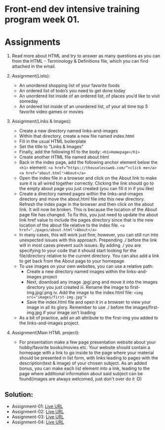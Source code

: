 # Front-end dev intensive training program week 01.

# Assignments

1. Read more about HTML and try to answer as many questions as you can from the
HTML - Terminology & Definitions file, which you can find attached in the email.
2. Assignment(Lists):
    - An unordered shopping list of your favorite foods
    - An ordered list of todo’s you need to get done today
    - An unordered list inside of an ordered list, of places you’d like to visit someday
    - An ordered list inside of an unordered list, of your all time top 5 favorite video
games or movies
3. Assignment(Links & Images):
    - Create a new directory named links-and-images
    - Within that directory, create a new file named index.html
    - Fill in the usual HTML boilerplate
    - Set the title to “Links & Images”
    - Finally, add the following h1 to the body: ``<h1>Homepage</h1>``
    - Create another HTML file named about.html
    - Back in the index page, add the following anchor element below the ``<h1>``
element: ``<a href=”https://theuselessweb.com/”>click me</a>``
``<a href="about.html">About</a>``
    - Open the index file in a browser and click on the About link to make sure it is all
wired together correctly. Clicking the link should go to the empty about page you
just created (you can fill it in if you like)
    - Create a directory named pages within the links-and-images directory and move
the about.html file into this new directory. Refresh the index page in the browser
and then click on the about link. It will now be broken. This is because the
location of the About page file has changed. To fix this, you just need to update
the about link href value to include the pages directory since that is the new
location of the about file relative to the index file. ``<a
href="./pages/about.html">About</a>``
    - In many cases, this will work just fine; however, you can still run into unexpected
issues with this approach. Prepending ./ before the link will in most cases
prevent such issues. By adding ./ you are specifying to your code that it should
start looking for the file/directory relative to the current directory. You can also
add a link to get back from the About page to your homepage
    - To use images on your own websites, you can use a relative path:
        - Create a new directory named images within the links-and-images
project
        - Next, download any image .jpg/.png and move it into the images
directory you just created
iii. Rename the image to first-img.jpg/.png
iv. Add the image to the index.html file:
``<img src="images/first-img.jpg">``
        - Save the index.html file and open it in a browser to view your image in all
its glory. Remember to use ./ before the images/first-img.jpg if your
image isn’t loading
    - As a bit of practice, add an alt attribute to the first-img you added to the
links-and-images project.

4. Assignment(Main HTML project): 
    - For presentation make a few page presentation
website about your hobby/favorite books/movies etc. Your website should contain a
homepage with a link to go inside to the page where your material should be presented
in list form, with links leading to pages with the description(text & image) of your chosen
subject. As an added bonus, you can make each list element into a link, leading to the
page where additional information about said subject can be found(images are always
welcomed, just don't over do it :D)

## Solution:

- Assignment-01: [Live URL](https://btebe.github.io/fd-training/frontdev-w1/assignment-01/questions.md)
- Assignment-02: [Live URL](https://btebe.github.io/fd-training/frontdev-w1/assignment-02/)
- Assignment-03: [Live URL](https://btebe.github.io/fd-training/frontdev-w1/assignment-03/links-and-images/)
- Assignment-04: [Live URL](https://btebe.github.io/fd-training/frontdev-w1/assignment-04/)
